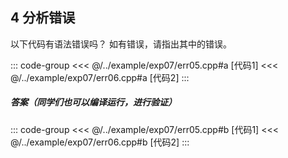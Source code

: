 ## 4 分析错误

以下代码有语法错误吗？ 如有错误，请指出其中的错误。

::: code-group
<<< @/../example/exp07/err05.cpp#a [代码1]
<<< @/../example/exp07/err06.cpp#a [代码2]
:::

##### 答案（同学们也可以编译运行，进行验证）

<PasswordProtected>

::: code-group
<<< @/../example/exp07/err05.cpp#b [代码1]
<<< @/../example/exp07/err06.cpp#b [代码2]
:::

</PasswordProtected>